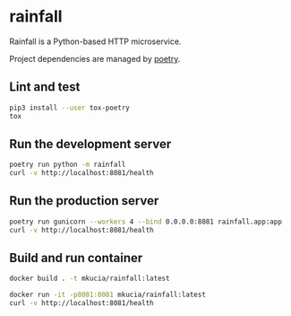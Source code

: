 # rainfall

Rainfall is a Python-based HTTP microservice.

Project dependencies are managed by [poetry](https://python-poetry.org/).

## Lint and test

```bash
pip3 install --user tox-poetry
tox
```

## Run the development server

```bash
poetry run python -m rainfall
curl -v http://localhost:8081/health
```

## Run the production server

```bash
poetry run gunicorn --workers 4 --bind 0.0.0.0:8081 rainfall.app:app
curl -v http://localhost:8081/health
```

## Build and run container

```bash
docker build . -t mkucia/rainfall:latest
```

```bash
docker run -it -p8081:8081 mkucia/rainfall:latest
curl -v http://localhost:8081/health
```
